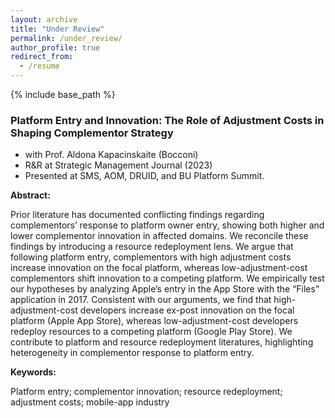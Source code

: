 ```yaml
---
layout: archive
title: "Under Review"
permalink: /under_review/
author_profile: true
redirect_from:
  - /resume
---
```


{% include base_path %}

### Platform Entry and Innovation: The Role of Adjustment Costs in Shaping Complementor Strategy
  * with Prof. Aldona Kapacinskaite (Bocconi)
  * R&R at Strategic Management Journal (2023)
  * Presented at SMS, AOM, DRUID, and BU Platform Summit.

**Abstract:** 

  
Prior literature has documented conflicting findings regarding complementors’ response to platform owner entry, showing both higher and lower complementor innovation in affected domains. We reconcile these findings by introducing a resource redeployment lens. We argue that following platform entry, complementors with high adjustment costs increase innovation on the focal platform, whereas low-adjustment-cost complementors shift innovation to a competing platform. We empirically test our hypotheses by analyzing Apple’s entry in the App Store with the “Files” application in 2017. Consistent with our arguments, we find that high-adjustment-cost developers increase ex-post innovation on the focal platform (Apple App Store), whereas low-adjustment-cost developers redeploy resources to a competing platform (Google Play Store). We contribute to platform and resource redeployment literatures, highlighting heterogeneity in complementor response to platform entry. 

**Keywords:**

  
Platform entry; complementor innovation; resource redeployment; adjustment costs; mobile-app industry


